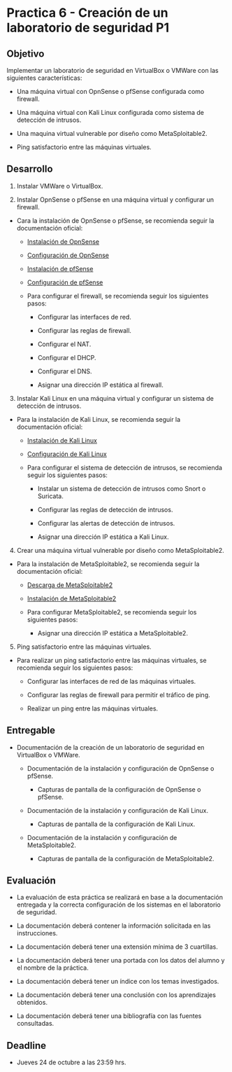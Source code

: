 # Practica 6 - Creación de un laboratorio de seguridad P1

## Objetivo

Implementar un laboratorio de seguridad en VirtualBox o VMWare con las siguientes características:

- Una máquina virtual con OpnSense o pfSense configurada como firewall.

- Una máquina virtual con Kali Linux configurada como sistema de detección de intrusos.

- Una maquina virtual vulnerable por diseño como MetaSploitable2.

- Ping satisfactorio entre las máquinas virtuales.

## Desarrollo

1. Instalar VMWare o VirtualBox.

2. Instalar OpnSense o pfSense en una máquina virtual y configurar un firewall.

- Cara la instalación de OpnSense o pfSense, se recomienda seguir la documentación oficial:

  - [Instalación de OpnSense](https://docs.opnsense.org/manual/install.html)

  - [Configuración de OpnSense](https://docs.opnsense.org/manual/how-tos.html)

  - [Instalación de pfSense](https://docs.netgate.com/pfsense/en/latest/install/index.html)

  - [Configuración de pfSense](https://docs.netgate.com/pfsense/en/latest/book/index.html)

  - Para configurar el firewall, se recomienda seguir los siguientes pasos:

    - Configurar las interfaces de red.

    - Configurar las reglas de firewall.

    - Configurar el NAT.

    - Configurar el DHCP.

    - Configurar el DNS.

    - Asignar una dirección IP estática al firewall.

3. Instalar Kali Linux en una máquina virtual y configurar un sistema de detección de intrusos.

- Para la instalación de Kali Linux, se recomienda seguir la documentación oficial:

  - [Instalación de Kali Linux](https://www.kali.org/docs/installation/)

  - [Configuración de Kali Linux](https://www.kali.org/docs/)

  - Para configurar el sistema de detección de intrusos, se recomienda seguir los siguientes pasos:

    - Instalar un sistema de detección de intrusos como Snort o Suricata.

    - Configurar las reglas de detección de intrusos.

    - Configurar las alertas de detección de intrusos.

    - Asignar una dirección IP estática a Kali Linux.

4. Crear una máquina virtual vulnerable por diseño como MetaSploitable2.

- Para la instalación de MetaSploitable2, se recomienda seguir la documentación oficial:

  - [Descarga de MetaSploitable2](https://sourceforge.net/projects/metasploitable/files/Metasploitable2/)

  - [Instalación de MetaSploitable2](https://docs.rapid7.com/metasploit/metasploitable-2-exploitability-guide/)

  - Para configurar MetaSploitable2, se recomienda seguir los siguientes pasos:

    - Asignar una dirección IP estática a MetaSploitable2.

5. Ping satisfactorio entre las máquinas virtuales.

- Para realizar un ping satisfactorio entre las máquinas virtuales, se recomienda seguir los siguientes pasos:

  - Configurar las interfaces de red de las máquinas virtuales.

  - Configurar las reglas de firewall para permitir el tráfico de ping.

  - Realizar un ping entre las máquinas virtuales.

## Entregable

- Documentación de la creación de un laboratorio de seguridad en VirtualBox o VMWare.
  - Documentación de la instalación y configuración de OpnSense o pfSense.
    - Capturas de pantalla de la configuración de OpnSense o pfSense.

  - Documentación de la instalación y configuración de Kali Linux.
    - Capturas de pantalla de la configuración de Kali Linux.

  - Documentación de la instalación y configuración de MetaSploitable2.
    - Capturas de pantalla de la configuración de MetaSploitable2.

## Evaluación

- La evaluación de esta práctica se realizará en base a la documentación entregada y la correcta configuración de los sistemas en el laboratorio de seguridad.

- La documentación deberá contener la información solicitada en las instrucciones.
- La documentación deberá tener una extensión mínima de 3 cuartillas.
- La documentación deberá tener una portada con los datos del alumno y el nombre de la práctica.
- La documentación deberá tener un índice con los temas investigados.
- La documentación deberá tener una conclusión con los aprendizajes obtenidos.
- La documentación deberá tener una bibliografía con las fuentes consultadas.

## Deadline

- Jueves 24 de octubre a las 23:59 hrs.
